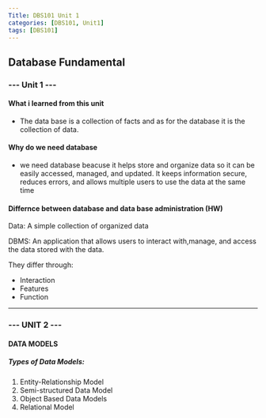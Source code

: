 ```yaml
---
Title: DBS101 Unit 1
categories: [DBS101, Unit1]
tags: [DBS101]
---
```


##  Database Fundamental
### --- Unit 1 ---
#### What i learned from this unit
* The data base is a collection of facts and as for the database it is the collection of data.

#### Why do we need database
* we need database beacuse it helps store and organize data so it can be easily accessed, managed, and updated. It keeps information secure, reduces errors, and allows multiple users to use the data at the same time

####  Differnce between database and data base administration (HW)
Data: A simple collection of organized data

DBMS: An application that allows users to interact with,manage, and access the data stored with the data.

They differ through:
* Interaction
* Features 
* Function
---
### --- UNIT 2 ---
#### DATA MODELS
##### Types of Data Models:
1) Entity-Relationship Model
2) Semi-structured Data Model
3) Object Based Data Models
4) Relational Model







